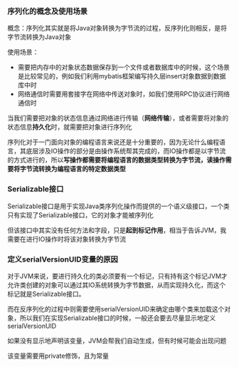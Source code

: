 ### 序列化的概念及使用场景

概念：序列化其实就是将Java对象转换为字节流的过程，反序列化则相反，是将字节流转换为Java对象

使用场景：

- 需要把内存中的对象状态数据保存到一个文件或者数据库中的时候，这个场景是比较常见的，例如我们利用mybatis框架编写持久层insert对象数据到数据库中时
- 网络通信时需要用套接字在网络中传送对象时，如我们使用RPC协议进行网络通信时

当我们需要把对象的状态信息通过网络进行传输（**网络传输**），或者需要将对象的状态信息**持久化**时，就需要把对象进行序列化

序列化对于一门面向对象的编程语言来说还是十分重要的，因为无论什么编程语言，其底层涉及IO操作的部分是由操作系统帮其完成的，而IO操作都是以字节流的方式进行的，所以**写操作都需要将编程语言的数据类型转换为字节流，读操作需要将字节流转换为编程语言的特定数据类型**

### Serializable接口

Serializable接口是用于实现Java类序列化操作而提供的一个语义级接口，一个类只有实现了Serializable接口，它的对象才能被序列化

但该接口中其实没有任何方法和字段，只是**起到标记作用**，相当于告诉JVM，我需要在进行IO操作时将该对象转换为字节流

### 定义serialVersionUID变量的原因

对于JVM来说，要进行持久化的类必须要有一个标记，只有持有这个标记JVM才允许类创建的对象可以通过其IO系统转换为字节数据，从而实现持久化，而这个标记就是Serializable接口。

而在反序列化的过程中则需要使用serialVersionUID来确定由哪个类来加载这个对象，所以我们在实现Serializable接口的时候，一般还会要去尽量显示地定义serialVersionUID

如果没有显示地声明该变量，JVM会帮我们自动生成，但有时候可能会出现问题

该变量需要用private修饰，且为常量
